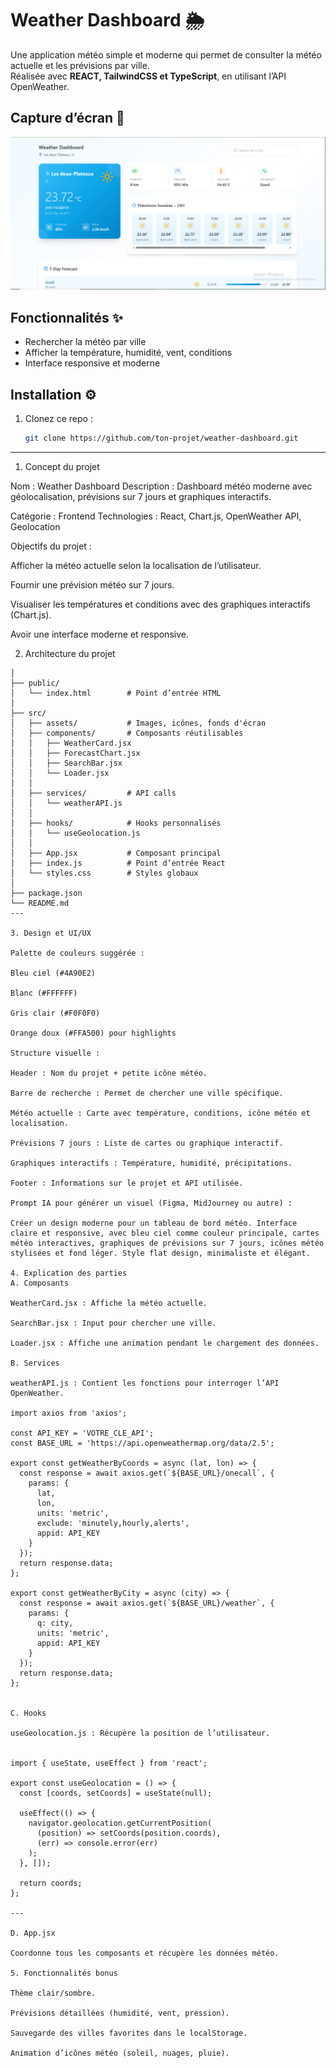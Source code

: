 # Weather Dashboard 🌦️

Une application météo simple et moderne qui permet de consulter la météo actuelle et les prévisions par ville.  
Réalisée avec **REACT, TailwindCSS et TypeScript**, en utilisant l’API OpenWeather.

## Capture d’écran 📸

![Aperçu de l’application](./assets/weather-dashboard.PNG)

## Fonctionnalités ✨
- Rechercher la météo par ville  
- Afficher la température, humidité, vent, conditions  
- Interface responsive et moderne  

## Installation ⚙️
1. Clonez ce repo :
   ```bash
   git clone https://github.com/ton-projet/weather-dashboard.git
---

1. Concept du projet

Nom : Weather Dashboard
Description : Dashboard météo moderne avec géolocalisation, prévisions sur 7 jours et graphiques interactifs.

Catégorie : Frontend
Technologies : React, Chart.js, OpenWeather API, Geolocation

Objectifs du projet :

Afficher la météo actuelle selon la localisation de l’utilisateur.

Fournir une prévision météo sur 7 jours.

Visualiser les températures et conditions avec des graphiques interactifs (Chart.js).

Avoir une interface moderne et responsive.

2. Architecture du projet
```weather-dashboard/
│
├── public/
│   └── index.html        # Point d’entrée HTML
│
├── src/
│   ├── assets/           # Images, icônes, fonds d'écran
│   ├── components/       # Composants réutilisables
│   │   ├── WeatherCard.jsx
│   │   ├── ForecastChart.jsx
│   │   ├── SearchBar.jsx
│   │   └── Loader.jsx
│   │
│   ├── services/         # API calls
│   │   └── weatherAPI.js
│   │
│   ├── hooks/            # Hooks personnalisés
│   │   └── useGeolocation.js
│   │
│   ├── App.jsx           # Composant principal
│   ├── index.js          # Point d’entrée React
│   └── styles.css        # Styles globaux
│
├── package.json
└── README.md
---

3. Design et UI/UX

Palette de couleurs suggérée :

Bleu ciel (#4A90E2)

Blanc (#FFFFFF)

Gris clair (#F0F0F0)

Orange doux (#FFA500) pour highlights

Structure visuelle :

Header : Nom du projet + petite icône météo.

Barre de recherche : Permet de chercher une ville spécifique.

Météo actuelle : Carte avec température, conditions, icône météo et localisation.

Prévisions 7 jours : Liste de cartes ou graphique interactif.

Graphiques interactifs : Température, humidité, précipitations.

Footer : Informations sur le projet et API utilisée.

Prompt IA pour générer un visuel (Figma, MidJourney ou autre) :

Créer un design moderne pour un tableau de bord météo. Interface claire et responsive, avec bleu ciel comme couleur principale, cartes météo interactives, graphiques de prévisions sur 7 jours, icônes météo stylisées et fond léger. Style flat design, minimaliste et élégant.

4. Explication des parties
A. Composants

WeatherCard.jsx : Affiche la météo actuelle.

SearchBar.jsx : Input pour chercher une ville.

Loader.jsx : Affiche une animation pendant le chargement des données.

B. Services

weatherAPI.js : Contient les fonctions pour interroger l’API OpenWeather.

import axios from 'axios';

const API_KEY = 'VOTRE_CLE_API';
const BASE_URL = 'https://api.openweathermap.org/data/2.5';

export const getWeatherByCoords = async (lat, lon) => {
  const response = await axios.get(`${BASE_URL}/onecall`, {
    params: {
      lat,
      lon,
      units: 'metric',
      exclude: 'minutely,hourly,alerts',
      appid: API_KEY
    }
  });
  return response.data;
};

export const getWeatherByCity = async (city) => {
  const response = await axios.get(`${BASE_URL}/weather`, {
    params: {
      q: city,
      units: 'metric',
      appid: API_KEY
    }
  });
  return response.data;
};


C. Hooks

useGeolocation.js : Récupère la position de l’utilisateur.


import { useState, useEffect } from 'react';

export const useGeolocation = () => {
  const [coords, setCoords] = useState(null);

  useEffect(() => {
    navigator.geolocation.getCurrentPosition(
      (position) => setCoords(position.coords),
      (err) => console.error(err)
    );
  }, []);

  return coords;
};

---

D. App.jsx

Coordonne tous les composants et récupère les données météo.

5. Fonctionnalités bonus

Thème clair/sombre.

Prévisions détaillées (humidité, vent, pression).

Sauvegarde des villes favorites dans le localStorage.

Animation d’icônes météo (soleil, nuages, pluie).